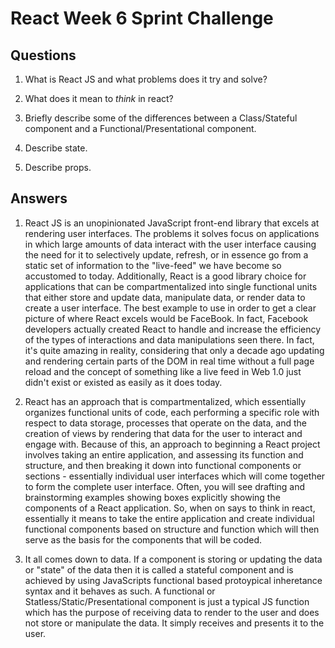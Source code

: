 # React Week 6 Sprint Challenge 

## Questions

1. What is React JS and what problems does it try and solve?

2. What does it mean to _think_ in react?

3. Briefly describe some of the differences between a Class/Stateful component and a Functional/Presentational component.

4. Describe state.

5. Describe props.

## Answers

1. React JS is an unopinionated JavaScript front-end library that excels at rendering user interfaces.  The problems it solves focus on applications in which large amounts of data interact with the user interface causing the need for it to selectively update, refresh, or in essence go from a static set of information to the "live-feed" we have become so accustomed to today.  Additionally, React is a good library choice for applications that can be compartmentalized into single functional units that either store and update data, manipulate data, or render data to create a user interface.  The best example to use in order to get a clear picture of where React excels would be FaceBook.  In fact, Facebook developers actually created React to handle and increase the efficiency of the types of interactions and data manipulations seen there.  In fact, it's quite amazing in reality, considering that only a decade ago updating and rendering certain parts of the DOM in real time without a full page reload and the concept of something like a live feed in Web 1.0 just didn't exist or existed as easily as it does today.

2. React has an approach that is compartmentalized, which essentially organizes functional units of code, each performing a specific role with respect to data storage, processes that operate on the data, and the creation of views by rendering that data for the user to interact and engage with.  Because of this, an approach to beginning a React project involves taking an entire application, and assessing its function and structure, and then breaking it down into functional components or sections - essentially individual user interfaces which will come together to form the complete user interface.  Often, you will see drafting and brainstorming examples showing boxes explicitly showing the components of a React application.  So, when on says to think in react, essentially it means to take the entire application and create individual functional components based on structure and function which will then serve as the basis for the components that will be coded.

3. It all comes down to data.  If a component is storing or updating the data or "state" of the data then it is called a stateful component and is achieved by using JavaScripts functional based protoypical inheretance syntax and it behaves as such.  A functional or Statless/Static/Presentational component is just a typical JS function which has the purpose of receiving data to render to the user and does not store or manipulate the data.  It simply receives and presents it to the user.